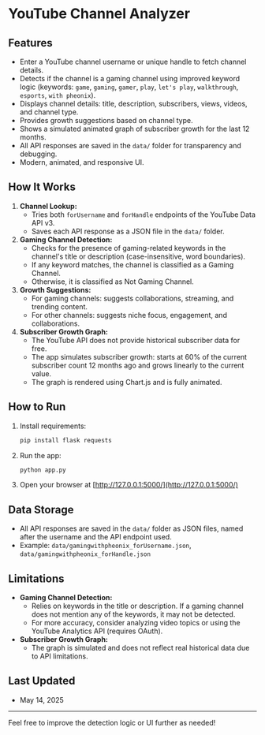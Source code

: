 
# YouTube Channel Analyzer

## Features
- Enter a YouTube channel username or unique handle to fetch channel details.
- Detects if the channel is a gaming channel using improved keyword logic (keywords: `game`, `gaming`, `gamer`, `play`, `let's play`, `walkthrough`, `esports`, `with pheonix`).
- Displays channel details: title, description, subscribers, views, videos, and channel type.
- Provides growth suggestions based on channel type.
- Shows a simulated animated graph of subscriber growth for the last 12 months.
- All API responses are saved in the `data/` folder for transparency and debugging.
- Modern, animated, and responsive UI.

## How It Works
1. **Channel Lookup:**
   - Tries both `forUsername` and `forHandle` endpoints of the YouTube Data API v3.
   - Saves each API response as a JSON file in the `data/` folder.
2. **Gaming Channel Detection:**
   - Checks for the presence of gaming-related keywords in the channel's title or description (case-insensitive, word boundaries).
   - If any keyword matches, the channel is classified as a Gaming Channel.
   - Otherwise, it is classified as Not Gaming Channel.
3. **Growth Suggestions:**
   - For gaming channels: suggests collaborations, streaming, and trending content.
   - For other channels: suggests niche focus, engagement, and collaborations.
4. **Subscriber Growth Graph:**
   - The YouTube API does not provide historical subscriber data for free.
   - The app simulates subscriber growth: starts at 60% of the current subscriber count 12 months ago and grows linearly to the current value.
   - The graph is rendered using Chart.js and is fully animated.

## How to Run
1. Install requirements:
   ```sh
   pip install flask requests
   ```
2. Run the app:
   ```sh
   python app.py
   ```
3. Open your browser at [http://127.0.0.1:5000/](http://127.0.0.1:5000/)

## Data Storage
- All API responses are saved in the `data/` folder as JSON files, named after the username and the API endpoint used.
- Example: `data/gamingwithpheonix_forUsername.json`, `data/gamingwithpheonix_forHandle.json`

## Limitations
- **Gaming Channel Detection:**
  - Relies on keywords in the title or description. If a gaming channel does not mention any of the keywords, it may not be detected.
  - For more accuracy, consider analyzing video topics or using the YouTube Analytics API (requires OAuth).
- **Subscriber Growth Graph:**
  - The graph is simulated and does not reflect real historical data due to API limitations.

## Last Updated
- May 14, 2025

---

Feel free to improve the detection logic or UI further as needed!
